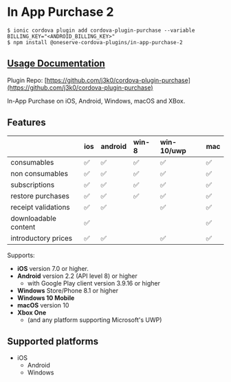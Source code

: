 # In App Purchase 2

```text
$ ionic cordova plugin add cordova-plugin-purchase --variable BILLING_KEY="<ANDROID_BILLING_KEY>"
$ npm install @oneserve-cordova-plugins/in-app-purchase-2
```

## [Usage Documentation](https://oneserve.gitbook.io/oneserve-cordova-plugins/plugins/in-app-purchase-2/)

Plugin Repo: [https://github.com/j3k0/cordova-plugin-purchase](https://github.com/j3k0/cordova-plugin-purchase)

In-App Purchase on iOS, Android, Windows, macOS and XBox.

## Features

|  | ios | android | win-8 | win-10/uwp | mac |
| :--- | :--- | :--- | :--- | :--- | :--- |
| consumables | ✅ | ✅ | ✅ | ✅ | ✅ |
| non consumables | ✅ | ✅ | ✅ | ✅ | ✅ |
| subscriptions | ✅ | ✅ | ✅ | ✅ | ✅ |
| restore purchases | ✅ | ✅ | ✅ | ✅ | ✅ |
| receipt validations | ✅ | ✅ |  | ✅ | ✅ |
| downloadable content | ✅ |  |  |  | ✅ |
| introductory prices | ✅ | ✅ |  | ✅ | ✅ |

Supports:

* **iOS** version 7.0 or higher.
* **Android** version 2.2 \(API level 8\) or higher
  * with Google Play client version 3.9.16 or higher
* **Windows** Store/Phone 8.1 or higher
* **Windows 10 Mobile**
* **macOS** version 10
* **Xbox One**
  * \(and any platform supporting Microsoft's UWP\)

## Supported platforms

* iOS
  * Android
  * Windows


